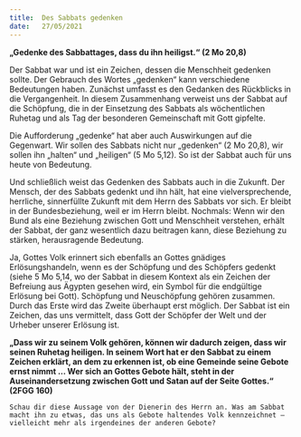 ```yaml
---
title:  Des Sabbats gedenken
date:   27/05/2021
---
```


**„Gedenke des Sabbattages, dass du ihn heiligst.“ (2 Mo 20,8)**

Der Sabbat war und ist ein Zeichen, dessen die Menschheit gedenken sollte. Der Gebrauch des Wortes „gedenken“ kann verschiedene Bedeutungen haben. Zunächst umfasst es den Gedanken des Rückblicks in die Vergangenheit. In diesem Zusammenhang verweist uns der Sabbat auf die Schöpfung, die in der Einsetzung des Sabbats als wöchentlichen Ruhetag und als Tag der besonderen Gemeinschaft mit Gott gipfelte.

Die Aufforderung „gedenke“ hat aber auch Auswirkungen auf die Gegenwart. Wir sollen des Sabbats nicht nur „gedenken“ (2 Mo 20,8), wir sollen ihn „halten“ und „heiligen“ (5 Mo 5,12). So ist der Sabbat auch für uns heute von Bedeutung.

Und schließlich weist das Gedenken des Sabbats auch in die Zukunft. Der Mensch, der des Sabbats gedenkt und ihn hält, hat eine vielversprechende, herrliche, sinnerfüllte Zukunft mit dem Herrn des Sabbats vor sich. Er bleibt in der Bundesbeziehung, weil er im Herrn bleibt. Nochmals: Wenn wir den Bund als eine Beziehung zwischen Gott und Menschheit verstehen, erhält der Sabbat, der ganz wesentlich dazu beitragen kann, diese Beziehung zu stärken, herausragende Bedeutung.

Ja, Gottes Volk erinnert sich ebenfalls an Gottes gnädiges Erlösungshandeln, wenn es der Schöpfung und des Schöpfers gedenkt (siehe 5 Mo 5,14, wo der Sabbat in diesem Kontext als ein Zeichen der Befreiung aus Ägypten gesehen wird, ein Symbol für die endgültige Erlösung bei Gott). Schöpfung und Neuschöpfung gehören zusammen. Durch das Erste wird das Zweite überhaupt erst möglich. Der Sabbat ist ein Zeichen, das uns vermittelt, dass Gott der Schöpfer der Welt und der Urheber unserer Erlösung ist.

**„Dass wir zu seinem Volk gehören, können wir dadurch zeigen, dass wir seinen Ruhetag heiligen. In seinem Wort hat er den Sabbat zu einem Zeichen erklärt, an dem zu erkennen ist, ob eine Gemeinde seine Gebote ernst nimmt ... Wer sich an Gottes Gebote hält, steht in der Auseinandersetzung zwischen Gott und Satan auf der Seite Gottes.“ (2FGG 160)**

`Schau dir diese Aussage von der Dienerin des Herrn an. Was am Sabbat macht ihn zu etwas, das uns als Gebote haltendes Volk kennzeichnet – vielleicht mehr als irgendeines der anderen Gebote?`